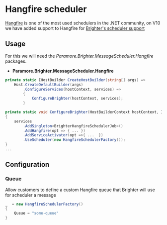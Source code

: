 # Hangfire scheduler

[Hangfire](https://www.hangfire.io/) is one of the most used schedulers in the .NET community, on V10 we have added support to Hangfire for [Brighter's scheduler support](/contents/BrighterScheduleroSupport.md)

## Usage

For this we will need the *Paramore.Brighter.MessageScheduler.Hangfire* packages.

* **Paramore.Brighter.MessageScheduler.Hangfire**

```csharp
private static IHostBuilder CreateHostBuilder(string[] args) =>
    Host.CreateDefaultBuilder(args)
        .ConfigureServices(hostContext, services) =>
        {
            ConfigureBrighter(hostContext, services);
        }

private static void ConfigureBrighter(HostBuilderContext hostContext, IServiceCollection services)
{
    services
        .AddSingleton<BrighterHangfireSchedulerJob>()
        .AddHangfire(opt => { ... })
        .AddServiceActivator(opt =>{ ...  })
        .UseScheduler(new HangfireSchedulerFactory());
}
...
```

## Configuration

### Queue
Allow customers to define a custom Hangfire queue that Brighter will use for scheduler a message

```c#
_  = new HangfireSchedulerFactory()
{
    Queue = "some-queue"
}
```